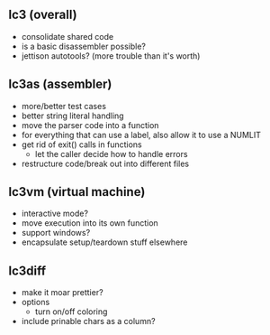 ## lc3 (overall)
* consolidate shared code
* is a basic disassembler possible?
* jettison autotools? (more trouble than it's worth)

## lc3as (assembler)
* more/better test cases
* better string literal handling
* move the parser code into a function
* for everything that can use a label, also allow it to use a NUMLIT
* get rid of exit() calls in functions
  * let the caller decide how to handle errors
* restructure code/break out into different files

## lc3vm (virtual machine)
* interactive mode?
* move execution into its own function
* support windows?
* encapsulate setup/teardown stuff elsewhere

## lc3diff
* make it moar prettier?
* options
  * turn on/off coloring
* include prinable chars as a column?
